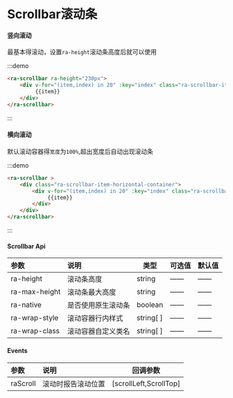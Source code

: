 # Scrollbar滚动条

#### 竖向滚动

  最基本得滚动，设置`ra-height`滚动条高度后就可以使用

:::demo 

```html
<ra-scrollbar ra-height="230px">
	<div v-for="(item,index) in 20" :key="index" class="ra-scrollbar-item">
   		 {{item}}
	</div>
</ra-scrollbar>	
```

:::

#### 横向滚动

​	默认滚动容器得`宽度`为`100%`,超出宽度后自动出现滚动条

:::demo 

```html
<ra-scrollbar >
    <div class="ra-scrollbar-item-horizontal-container">
        <div v-for="(item,index) in 20" :key="index" class="ra-scrollbar-item-horizontal">
             {{item}}
        </div>
    </div>
</ra-scrollbar>	
```

:::

#### Scrollbar Api

| 参数          | 说明               | 类型      | 可选值 | 默认值 |
| :------------ | :----------------- | --------- | :----- | ------ |
| ra-height     | 滚动条高度         | string    | ——     | ——     |
| ra-max-height | 滚动条最大高度     | string    | ——     | ——     |
| ra-native     | 是否使用原生滚动条 | boolean   | ——     | ——     |
| ra-wrap-style | 滚动容器行内样式   | string[ ] | ——     | ——     |
| ra-wrap-class | 滚动容器自定义类名 | string[ ] | ——     | ——     |

#### Events

| 参数      | 说明               | 回调参数               |
| :-------- | :----------------- | ---------------------- |
| raScroll | 滚动时报告滚动位置 | [scrollLeft,ScrollTop] |

